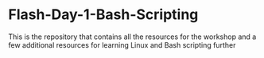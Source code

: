 # Flash-Day-1-Bash-Scripting
This is the repository that contains all the resources for the workshop and a few additional resources for learning Linux and Bash scripting further
